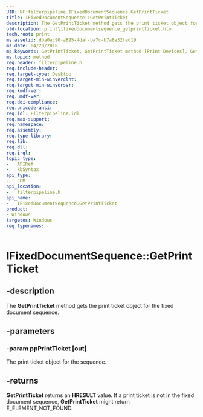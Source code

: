 ```yaml
---
UID: NF:filterpipeline.IFixedDocumentSequence.GetPrintTicket
title: IFixedDocumentSequence::GetPrintTicket
description: The GetPrintTicket method gets the print ticket object for the fixed document sequence.
old-location: print\ifixeddocumentsequence_getprintticket.htm
tech.root: print
ms.assetid: dba0ac90-a895-4daf-ba7c-b7a8a32fed19
ms.date: 04/20/2018
ms.keywords: GetPrintTicket, GetPrintTicket method [Print Devices], GetPrintTicket method [Print Devices],IFixedDocumentSequence interface, IFixedDocumentSequence interface [Print Devices],GetPrintTicket method, IFixedDocumentSequence.GetPrintTicket, IFixedDocumentSequence::GetPrintTicket, filterpipeline/IFixedDocumentSequence::GetPrintTicket, filterpipeline_f94c6c29-91ba-4820-ad22-12cc9604993c.xml, print.ifixeddocumentsequence_getprintticket
ms.topic: method
req.header: filterpipeline.h
req.include-header: 
req.target-type: Desktop
req.target-min-winverclnt: 
req.target-min-winversvr: 
req.kmdf-ver: 
req.umdf-ver: 
req.ddi-compliance: 
req.unicode-ansi: 
req.idl: Filterpipeline.idl
req.max-support: 
req.namespace: 
req.assembly: 
req.type-library: 
req.lib: 
req.dll: 
req.irql: 
topic_type:
-	APIRef
-	kbSyntax
api_type:
-	COM
api_location:
-	filterpipeline.h
api_name:
-	IFixedDocumentSequence.GetPrintTicket
product:
- Windows
targetos: Windows
req.typenames: 
---
```


# IFixedDocumentSequence::GetPrintTicket


## -description


The <b>GetPrintTicket</b> method gets the print ticket object for the fixed document sequence.


## -parameters




### -param ppPrintTicket [out]

The print ticket object for the sequence.


## -returns



<b>GetPrintTicket</b> returns an <b>HRESULT</b> value. If a print ticket is not in the fixed document sequence, <b>GetPrintTicket</b> might return E_ELEMENT_NOT_FOUND.



